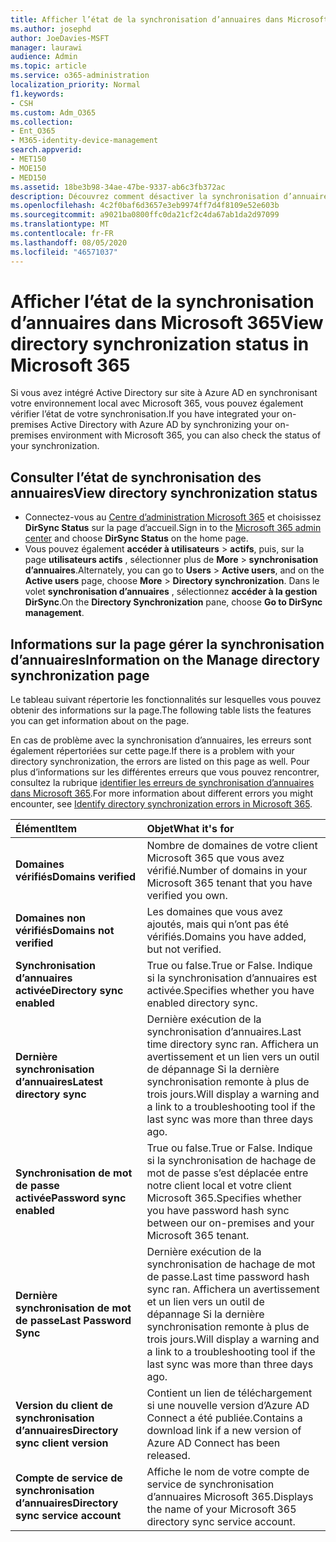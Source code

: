 ```yaml
---
title: Afficher l’état de la synchronisation d’annuaires dans Microsoft 365
ms.author: josephd
author: JoeDavies-MSFT
manager: laurawi
audience: Admin
ms.topic: article
ms.service: o365-administration
localization_priority: Normal
f1.keywords:
- CSH
ms.custom: Adm_O365
ms.collection:
- Ent_O365
- M365-identity-device-management
search.appverid:
- MET150
- MOE150
- MED150
ms.assetid: 18be3b98-34ae-47be-9337-ab6c3fb372ac
description: Découvrez comment désactiver la synchronisation d’annuaires. Vous pouvez également afficher son état.
ms.openlocfilehash: 4c2f0baf6d3657e3eb9974ff7d4f8109e52e603b
ms.sourcegitcommit: a9021ba0800ffc0da21cf2c4da67ab1da2d97099
ms.translationtype: MT
ms.contentlocale: fr-FR
ms.lasthandoff: 08/05/2020
ms.locfileid: "46571037"
---
```

# <a name="view-directory-synchronization-status-in-microsoft-365"></a><span data-ttu-id="55e9d-104">Afficher l’état de la synchronisation d’annuaires dans Microsoft 365</span><span class="sxs-lookup"><span data-stu-id="55e9d-104">View directory synchronization status in Microsoft 365</span></span>

<span data-ttu-id="55e9d-105">Si vous avez intégré Active Directory sur site à Azure AD en synchronisant votre environnement local avec Microsoft 365, vous pouvez également vérifier l’état de votre synchronisation.</span><span class="sxs-lookup"><span data-stu-id="55e9d-105">If you have integrated your on-premises Active Directory with Azure AD by synchronizing your on-premises environment with Microsoft 365, you can also check the status of your synchronization.</span></span>
  
## <a name="view-directory-synchronization-status"></a><span data-ttu-id="55e9d-106">Consulter l’état de synchronisation des annuaires</span><span class="sxs-lookup"><span data-stu-id="55e9d-106">View directory synchronization status</span></span>

- <span data-ttu-id="55e9d-107">Connectez-vous au [Centre d’administration Microsoft 365](https://admin.microsoft.com) et choisissez **DirSync Status** sur la page d’accueil.</span><span class="sxs-lookup"><span data-stu-id="55e9d-107">Sign in to the [Microsoft 365 admin center](https://admin.microsoft.com) and choose **DirSync Status** on the home page.</span></span>
- <span data-ttu-id="55e9d-108">Vous pouvez également **accéder à utilisateurs** \> **actifs**, puis, sur la page **utilisateurs actifs** , sélectionner plus de **More** \> **synchronisation d’annuaires**.</span><span class="sxs-lookup"><span data-stu-id="55e9d-108">Alternately, you can go to **Users** \> **Active users**, and on the **Active users** page, choose **More** \> **Directory synchronization**.</span></span> <span data-ttu-id="55e9d-109">Dans le volet **synchronisation d’annuaires** , sélectionnez **accéder à la gestion DirSync**.</span><span class="sxs-lookup"><span data-stu-id="55e9d-109">On the **Directory Synchronization** pane, choose **Go to DirSync management**.</span></span>

## <a name="information-on-the-manage-directory-synchronization-page"></a><span data-ttu-id="55e9d-110">Informations sur la page gérer la synchronisation d’annuaires</span><span class="sxs-lookup"><span data-stu-id="55e9d-110">Information on the Manage directory synchronization page</span></span>

<span data-ttu-id="55e9d-111">Le tableau suivant répertorie les fonctionnalités sur lesquelles vous pouvez obtenir des informations sur la page.</span><span class="sxs-lookup"><span data-stu-id="55e9d-111">The following table lists the features you can get information about on the page.</span></span>
  
<span data-ttu-id="55e9d-112">En cas de problème avec la synchronisation d’annuaires, les erreurs sont également répertoriées sur cette page.</span><span class="sxs-lookup"><span data-stu-id="55e9d-112">If there is a problem with your directory synchronization, the errors are listed on this page as well.</span></span> <span data-ttu-id="55e9d-113">Pour plus d’informations sur les différentes erreurs que vous pouvez rencontrer, consultez la rubrique [identifier les erreurs de synchronisation d’annuaires dans Microsoft 365](identify-directory-synchronization-errors.md).</span><span class="sxs-lookup"><span data-stu-id="55e9d-113">For more information about different errors you might encounter, see [Identify directory synchronization errors in Microsoft 365](identify-directory-synchronization-errors.md).</span></span>
  
|<span data-ttu-id="55e9d-114">**Élément**</span><span class="sxs-lookup"><span data-stu-id="55e9d-114">**Item**</span></span>|<span data-ttu-id="55e9d-115">**Objet**</span><span class="sxs-lookup"><span data-stu-id="55e9d-115">**What it's for**</span></span>|
|:-----|:-----|
|<span data-ttu-id="55e9d-116">**Domaines vérifiés**</span><span class="sxs-lookup"><span data-stu-id="55e9d-116">**Domains verified**</span></span> | <span data-ttu-id="55e9d-117">Nombre de domaines de votre client Microsoft 365 que vous avez vérifié.</span><span class="sxs-lookup"><span data-stu-id="55e9d-117">Number of domains in your Microsoft 365 tenant that you have verified you own.</span></span> |
|<span data-ttu-id="55e9d-118">**Domaines non vérifiés**</span><span class="sxs-lookup"><span data-stu-id="55e9d-118">**Domains not verified**</span></span> | <span data-ttu-id="55e9d-119">Les domaines que vous avez ajoutés, mais qui n’ont pas été vérifiés.</span><span class="sxs-lookup"><span data-stu-id="55e9d-119">Domains you have added, but not verified.</span></span> |
|<span data-ttu-id="55e9d-120">**Synchronisation d’annuaires activée**</span><span class="sxs-lookup"><span data-stu-id="55e9d-120">**Directory sync enabled**</span></span> |<span data-ttu-id="55e9d-121">True ou false.</span><span class="sxs-lookup"><span data-stu-id="55e9d-121">True or False.</span></span> <span data-ttu-id="55e9d-122">Indique si la synchronisation d’annuaires est activée.</span><span class="sxs-lookup"><span data-stu-id="55e9d-122">Specifies whether you have enabled directory sync.</span></span> |
|<span data-ttu-id="55e9d-123">**Dernière synchronisation d’annuaires**</span><span class="sxs-lookup"><span data-stu-id="55e9d-123">**Latest directory sync**</span></span> | <span data-ttu-id="55e9d-124">Dernière exécution de la synchronisation d’annuaires.</span><span class="sxs-lookup"><span data-stu-id="55e9d-124">Last time directory sync ran.</span></span> <span data-ttu-id="55e9d-125">Affichera un avertissement et un lien vers un outil de dépannage Si la dernière synchronisation remonte à plus de trois jours.</span><span class="sxs-lookup"><span data-stu-id="55e9d-125">Will display a warning and a link to a troubleshooting tool if the last sync was more than three days ago.</span></span> |
|<span data-ttu-id="55e9d-126">**Synchronisation de mot de passe activée**</span><span class="sxs-lookup"><span data-stu-id="55e9d-126">**Password sync enabled**</span></span> | <span data-ttu-id="55e9d-127">True ou false.</span><span class="sxs-lookup"><span data-stu-id="55e9d-127">True or False.</span></span> <span data-ttu-id="55e9d-128">Indique si la synchronisation de hachage de mot de passe s’est déplacée entre notre client local et votre client Microsoft 365.</span><span class="sxs-lookup"><span data-stu-id="55e9d-128">Specifies whether you have password hash sync between our on-premises and your Microsoft 365 tenant.</span></span> |
|<span data-ttu-id="55e9d-129">**Dernière synchronisation de mot de passe**</span><span class="sxs-lookup"><span data-stu-id="55e9d-129">**Last Password Sync**</span></span> | <span data-ttu-id="55e9d-130">Dernière exécution de la synchronisation de hachage de mot de passe.</span><span class="sxs-lookup"><span data-stu-id="55e9d-130">Last time password hash sync ran.</span></span> <span data-ttu-id="55e9d-131">Affichera un avertissement et un lien vers un outil de dépannage Si la dernière synchronisation remonte à plus de trois jours.</span><span class="sxs-lookup"><span data-stu-id="55e9d-131">Will display a warning and a link to a troubleshooting tool if the last sync was more than three days ago.</span></span> |
|<span data-ttu-id="55e9d-132">**Version du client de synchronisation d’annuaires**</span><span class="sxs-lookup"><span data-stu-id="55e9d-132">**Directory sync client version**</span></span> | <span data-ttu-id="55e9d-133">Contient un lien de téléchargement si une nouvelle version d’Azure AD Connect a été publiée.</span><span class="sxs-lookup"><span data-stu-id="55e9d-133">Contains a download link if a new version of Azure AD Connect has been released.</span></span> |
|<span data-ttu-id="55e9d-134">**Compte de service de synchronisation d’annuaires**</span><span class="sxs-lookup"><span data-stu-id="55e9d-134">**Directory sync service account**</span></span> | <span data-ttu-id="55e9d-135">Affiche le nom de votre compte de service de synchronisation d’annuaires Microsoft 365.</span><span class="sxs-lookup"><span data-stu-id="55e9d-135">Displays the name of your Microsoft 365 directory sync service account.</span></span> |